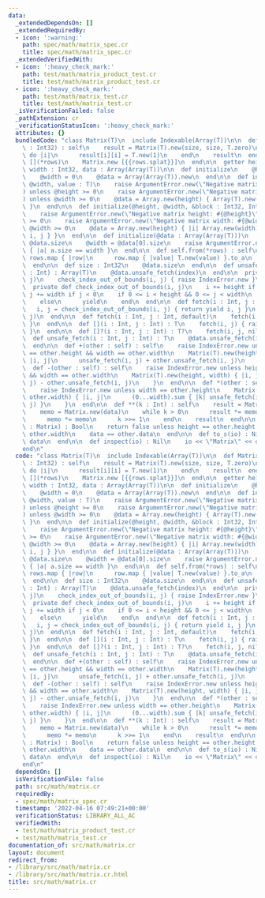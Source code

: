 ```yaml
---
data:
  _extendedDependsOn: []
  _extendedRequiredBy:
  - icon: ':warning:'
    path: spec/math/matrix_spec.cr
    title: spec/math/matrix_spec.cr
  _extendedVerifiedWith:
  - icon: ':heavy_check_mark:'
    path: test/math/matrix_product_test.cr
    title: test/math/matrix_product_test.cr
  - icon: ':heavy_check_mark:'
    path: test/math/matrix_test.cr
    title: test/math/matrix_test.cr
  _isVerificationFailed: false
  _pathExtension: cr
  _verificationStatusIcon: ':heavy_check_mark:'
  attributes: {}
  bundledCode: "class Matrix(T)\n  include Indexable(Array(T))\n\n  def Matrix.identity(size\
    \ : Int32) : self\n    result = Matrix(T).new(size, size, T.zero)\n    (0...size).each\
    \ do |i|\n      result[i][i] = T.new(1)\n    end\n    result\n  end\n\n  macro\
    \ [](*rows)\n    Matrix.new [{{rows.splat}}]\n  end\n\n  getter height : Int32,\
    \ width : Int32, data : Array(Array(T))\n\n  def initialize\n    @height = 0\n\
    \    @width = 0\n    @data = Array(Array(T)).new\n  end\n\n  def initialize(@height,\
    \ @width, value : T)\n    raise ArgumentError.new(\"Negative matrix height: #{@height}\"\
    ) unless @height >= 0\n    raise ArgumentError.new(\"Negative matrix width: #{@width}\"\
    ) unless @width >= 0\n    @data = Array.new(height) { Array(T).new(width, value)\
    \ }\n  end\n\n  def initialize(@height, @width, &block : Int32, Int32 -> T)\n\
    \    raise ArgumentError.new(\"Negative matrix height: #{@height}\") unless @height\
    \ >= 0\n    raise ArgumentError.new(\"Negative matrix width: #{@width}\") unless\
    \ @width >= 0\n    @data = Array.new(height) { |i| Array.new(width) { |j| yield\
    \ i, j } }\n  end\n\n  def initialize(@data : Array(Array(T)))\n    @height =\
    \ @data.size\n    @width = @data[0].size\n    raise ArgumentError.new unless @data.all?\
    \ { |a| a.size == width }\n  end\n\n  def self.from(*rows) : self\n    Matrix(T).new\
    \ rows.map { |row|\n      row.map { |value| T.new(value) }.to_a\n    }.to_a\n\
    \  end\n\n  def size : Int32\n    @data.size\n  end\n\n  def unsafe_fetch(index\
    \ : Int) : Array(T)\n    @data.unsafe_fetch(index)\n  end\n\n  private def check_index_out_of_bounds(i,\
    \ j)\n    check_index_out_of_bounds(i, j) { raise IndexError.new }\n  end\n\n\
    \  private def check_index_out_of_bounds(i, j)\n    i += height if i < 0\n   \
    \ j += width if j < 0\n    if 0 <= i < height && 0 <= j < width\n      {i, j}\n\
    \    else\n      yield\n    end\n  end\n\n  def fetch(i : Int, j : Int, &)\n \
    \   i, j = check_index_out_of_bounds(i, j) { return yield i, j }\n    unsafe_fetch(i,\
    \ j)\n  end\n\n  def fetch(i : Int, j : Int, default)\n    fetch(i, j) { default\
    \ }\n  end\n\n  def [](i : Int, j : Int) : T\n    fetch(i, j) { raise IndexError.new\
    \ }\n  end\n\n  def []?(i : Int, j : Int) : T?\n    fetch(i, j, nil)\n  end\n\n\
    \  def unsafe_fetch(i : Int, j : Int) : T\n    @data.unsafe_fetch(i).unsafe_fetch(j)\n\
    \  end\n\n  def +(other : self) : self\n    raise IndexError.new unless height\
    \ == other.height && width == other.width\n    Matrix(T).new(height, width) {\
    \ |i, j|\n      unsafe_fetch(i, j) + other.unsafe_fetch(i, j)\n    }\n  end\n\n\
    \  def -(other : self) : self\n    raise IndexError.new unless height == other.height\
    \ && width == other.width\n    Matrix(T).new(height, width) { |i, j|\n      unsafe_fetch(i,\
    \ j) - other.unsafe_fetch(i, j)\n    }\n  end\n\n  def *(other : self) : self\n\
    \    raise IndexError.new unless width == other.height\n    Matrix(T).new(height,\
    \ other.width) { |i, j|\n      (0...width).sum { |k| unsafe_fetch(i, k) * other.unsafe_fetch(k,\
    \ j) }\n    }\n  end\n\n  def **(k : Int) : self\n    result = Matrix(T).identity(height)\n\
    \    memo = Matrix.new(data)\n    while k > 0\n      result *= memo if k.odd?\n\
    \      memo *= memo\n      k >>= 1\n    end\n    result\n  end\n\n  def ==(other\
    \ : Matrix) : Bool\n    return false unless height == other.height && width ==\
    \ other.width\n    data == other.data\n  end\n\n  def to_s(io) : Nil\n    io <<\
    \ data\n  end\n\n  def inspect(io) : Nil\n    io << \"Matrix\" << data\n  end\n\
    end\n"
  code: "class Matrix(T)\n  include Indexable(Array(T))\n\n  def Matrix.identity(size\
    \ : Int32) : self\n    result = Matrix(T).new(size, size, T.zero)\n    (0...size).each\
    \ do |i|\n      result[i][i] = T.new(1)\n    end\n    result\n  end\n\n  macro\
    \ [](*rows)\n    Matrix.new [{{rows.splat}}]\n  end\n\n  getter height : Int32,\
    \ width : Int32, data : Array(Array(T))\n\n  def initialize\n    @height = 0\n\
    \    @width = 0\n    @data = Array(Array(T)).new\n  end\n\n  def initialize(@height,\
    \ @width, value : T)\n    raise ArgumentError.new(\"Negative matrix height: #{@height}\"\
    ) unless @height >= 0\n    raise ArgumentError.new(\"Negative matrix width: #{@width}\"\
    ) unless @width >= 0\n    @data = Array.new(height) { Array(T).new(width, value)\
    \ }\n  end\n\n  def initialize(@height, @width, &block : Int32, Int32 -> T)\n\
    \    raise ArgumentError.new(\"Negative matrix height: #{@height}\") unless @height\
    \ >= 0\n    raise ArgumentError.new(\"Negative matrix width: #{@width}\") unless\
    \ @width >= 0\n    @data = Array.new(height) { |i| Array.new(width) { |j| yield\
    \ i, j } }\n  end\n\n  def initialize(@data : Array(Array(T)))\n    @height =\
    \ @data.size\n    @width = @data[0].size\n    raise ArgumentError.new unless @data.all?\
    \ { |a| a.size == width }\n  end\n\n  def self.from(*rows) : self\n    Matrix(T).new\
    \ rows.map { |row|\n      row.map { |value| T.new(value) }.to_a\n    }.to_a\n\
    \  end\n\n  def size : Int32\n    @data.size\n  end\n\n  def unsafe_fetch(index\
    \ : Int) : Array(T)\n    @data.unsafe_fetch(index)\n  end\n\n  private def check_index_out_of_bounds(i,\
    \ j)\n    check_index_out_of_bounds(i, j) { raise IndexError.new }\n  end\n\n\
    \  private def check_index_out_of_bounds(i, j)\n    i += height if i < 0\n   \
    \ j += width if j < 0\n    if 0 <= i < height && 0 <= j < width\n      {i, j}\n\
    \    else\n      yield\n    end\n  end\n\n  def fetch(i : Int, j : Int, &)\n \
    \   i, j = check_index_out_of_bounds(i, j) { return yield i, j }\n    unsafe_fetch(i,\
    \ j)\n  end\n\n  def fetch(i : Int, j : Int, default)\n    fetch(i, j) { default\
    \ }\n  end\n\n  def [](i : Int, j : Int) : T\n    fetch(i, j) { raise IndexError.new\
    \ }\n  end\n\n  def []?(i : Int, j : Int) : T?\n    fetch(i, j, nil)\n  end\n\n\
    \  def unsafe_fetch(i : Int, j : Int) : T\n    @data.unsafe_fetch(i).unsafe_fetch(j)\n\
    \  end\n\n  def +(other : self) : self\n    raise IndexError.new unless height\
    \ == other.height && width == other.width\n    Matrix(T).new(height, width) {\
    \ |i, j|\n      unsafe_fetch(i, j) + other.unsafe_fetch(i, j)\n    }\n  end\n\n\
    \  def -(other : self) : self\n    raise IndexError.new unless height == other.height\
    \ && width == other.width\n    Matrix(T).new(height, width) { |i, j|\n      unsafe_fetch(i,\
    \ j) - other.unsafe_fetch(i, j)\n    }\n  end\n\n  def *(other : self) : self\n\
    \    raise IndexError.new unless width == other.height\n    Matrix(T).new(height,\
    \ other.width) { |i, j|\n      (0...width).sum { |k| unsafe_fetch(i, k) * other.unsafe_fetch(k,\
    \ j) }\n    }\n  end\n\n  def **(k : Int) : self\n    result = Matrix(T).identity(height)\n\
    \    memo = Matrix.new(data)\n    while k > 0\n      result *= memo if k.odd?\n\
    \      memo *= memo\n      k >>= 1\n    end\n    result\n  end\n\n  def ==(other\
    \ : Matrix) : Bool\n    return false unless height == other.height && width ==\
    \ other.width\n    data == other.data\n  end\n\n  def to_s(io) : Nil\n    io <<\
    \ data\n  end\n\n  def inspect(io) : Nil\n    io << \"Matrix\" << data\n  end\n\
    end\n"
  dependsOn: []
  isVerificationFile: false
  path: src/math/matrix.cr
  requiredBy:
  - spec/math/matrix_spec.cr
  timestamp: '2022-04-16 07:49:21+00:00'
  verificationStatus: LIBRARY_ALL_AC
  verifiedWith:
  - test/math/matrix_product_test.cr
  - test/math/matrix_test.cr
documentation_of: src/math/matrix.cr
layout: document
redirect_from:
- /library/src/math/matrix.cr
- /library/src/math/matrix.cr.html
title: src/math/matrix.cr
---
```

